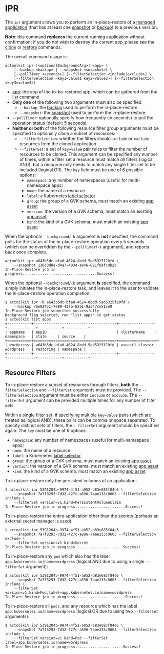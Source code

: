 # IPR

The `ipr` argument allows you to perform an in-place-restore of a [managed application](../manage/README.md#app) (that has at least one [snapshot](../create/README.md#snapshot) or [backup](../create/README.md#backup)) to a previous version.

**Note**: this command **replaces** the current running application without confirmation; if you do not wish to destroy the current app, please see the [clone](../clone/README.md) or [restore](../restore/README.md) commands.

The overall command usage is:

```text
actoolkit ipr [<optionalBackgroundArg>] <app> \
    (--backup <backup> | --snapshot <snapshot>) \
    [--pollTimer <seconds>] [--filterSelection <include|exclude>] \
    [--filterSelection <key1=value1 key2=value2>] [--filterSelection <key3=value3>]
```

* [app](../list/README.md#apps): the app of the to-be-restored app, which can be gathered from the [list](../list/README.md) command
* **Only one** of the following two arguments must also be specified:
  * `--backup`: the [backup](../list/README.md#backups) used to perform the in-place-restore
  * `--snapshot`: the [snapshot](../list/README.md#snapshots) used to perform the in-place-restore
* `--pollTimer`: optionally specify how frequently (in seconds) to poll the operation status (default: 5 seconds)
* **Neither or both** of the following resource filter group arguments must be specified to optionally clone a subset of resources:
  * `--filterSelection`: whether the filters should `include` or `exclude` resources from the cloned application
  * `--filterSet`: a set of `key=value` pair rules to filter the number of resources to be cloned. This argument can be specified any number of times, within a filter set a resource must match *all* filters (logical AND), but a resource only needs to match any single filter set to be included (logical OR). The `key` field must be one of 6 possible options:
    * `namespace`: any number of namespaces (useful for multi-namespace apps)
    * `name`: the name of a resource
    * `label`: a Kubernetes [label selector](https://kubernetes.io/docs/concepts/overview/working-with-objects/labels/)
    * `group`: the group of a GVK schema, must match an existing [app asset](../list/README.md#assets)
    * `version`: the version of a GVK schema, must match an existing [app asset](../list/README.md#assets)
    * `kind`: the kind of a GVK schema, must match an existing [app asset](../list/README.md#assets)

When the optional `--background`/`-b` argument is **not** specified, the command polls for the status of the in-place-restore operation every 5 seconds (which can be overridden by the `--pollTimer`/`-t` argument), and reports back once complete.

```text
actoolkit ipr a643b5dc-bfa0-4624-8bdd-5ad5325f20fd \
    --snapshot 136c0d8e-d4a7-4034-a846-021f0afc0b2b
In-Place-Restore job in progress..................................Success!
```

When the optional `--background`/`-b` argument **is** specified, the command simply initiates the in-place-restore task, and leaves it to the user to validate the in-place-restore operation completion.

```text
$ actoolkit ipr -b a643b5dc-bfa0-4624-8bdd-5ad5325f20fd \
    --backup 7be82451-7e89-43fb-8251-9a347ce513e0
In-Place-Restore job submitted successfully
Background flag selected, run 'list apps' to get status
$ actoolkit list apps
+-----------+--------------------------------------+-----------------+-------------+-----------+-----------+
| appName   | appID                                | clusterName     | namespace   | state     | source    |
+===========+======================================+=================+=============+===========+===========+
| wordpress | a643b5dc-bfa0-4624-8bdd-5ad5325f20fd | useast1-cluster | wordpress   | restoring | namespace |
+-----------+--------------------------------------+-----------------+-------------+-----------+-----------+
```

## Resource Filters

To in-place-restore a subset of resources through filters, **both** the `--filterSelection` and `--filterSet` arguments must be provided. The `--filterSelection` argument must be either `include` or `exclude`. The `--filterSet` argument can be provided multiple times for any number of filter sets.

Within a single filter set, if specifying multiple `key=value` pairs (which are treated as logical AND), these pairs can be comma or space separated. To specify distinct sets of filters, the `--filterSet` argument should be specified again. The `key` must be one of 6 options:

* `namespace`: any number of namespaces (useful for multi-namespace apps)
* `name`: the name of a resource
* `label`: a Kubernetes [label selector](https://kubernetes.io/docs/concepts/overview/working-with-objects/labels/)
* `group`: the group of a GVK schema, must match an existing [app asset](../list/README.md#assets)
* `version`: the version of a GVK schema, must match an existing [app asset](../list/README.md#assets)
* `kind`: the kind of a GVK schema, must match an existing [app asset](../list/README.md#assets)

To in-place-restore only the persistent volumes of an application:

```text
$ actoolkit ipr 5391204b-9974-4f51-a052-b83e685f04e5 \
    --snapshot 7a7f8293-7d32-427c-a896-7aae133c0603 --filterSelection include \
    --filterSet version=v1,kind=PersistentVolumeClaim
In-Place-Restore job in progress.......................Success!
```

To in-place-restore the entire application other than the secrets (perhaps an external secret manager is used):

```text
$ actoolkit ipr 5391204b-9974-4f51-a052-b83e685f04e5
    --snapshot 7a7f8293-7d32-427c-a896-7aae133c0603 --filterSelection exclude \
    --filterSet version=v1 kind=Secret
In-Place-Restore job in progress......................Success!
```

To in-place-restore any `pod` which also has the label `app.kubernetes.io/name=wordpress` (logical AND due to using a single `--filterSet` argument):

```text
$ actoolkit ipr 5391204b-9974-4f51-a052-b83e685f04e5 \
    --snapshot 7a7f8293-7d32-427c-a896-7aae133c0603 --filterSelection include \
    --filterSet version=v1,kind=Pod,label=app.kubernetes.io/name=wordpress
In-Place-Restore job in progress.......................Success!
```

To in-place-restore all `pods`, and any resource which has the label `app.kubernetes.io/name=wordpress` (logical OR due to using two `--filterSet` arguments):

```text
$ actoolkit ipr 5391204b-9974-4f51-a052-b83e685f04e5 \
    --snapshot 7a7f8293-7d32-427c-a896-7aae133c0603 --filterSelection include \
    --filterSet version=v1 kind=Pod --filterSet label=app.kubernetes.io/name=wordpress
In-Place-Restore job in progress......................Success!
```
